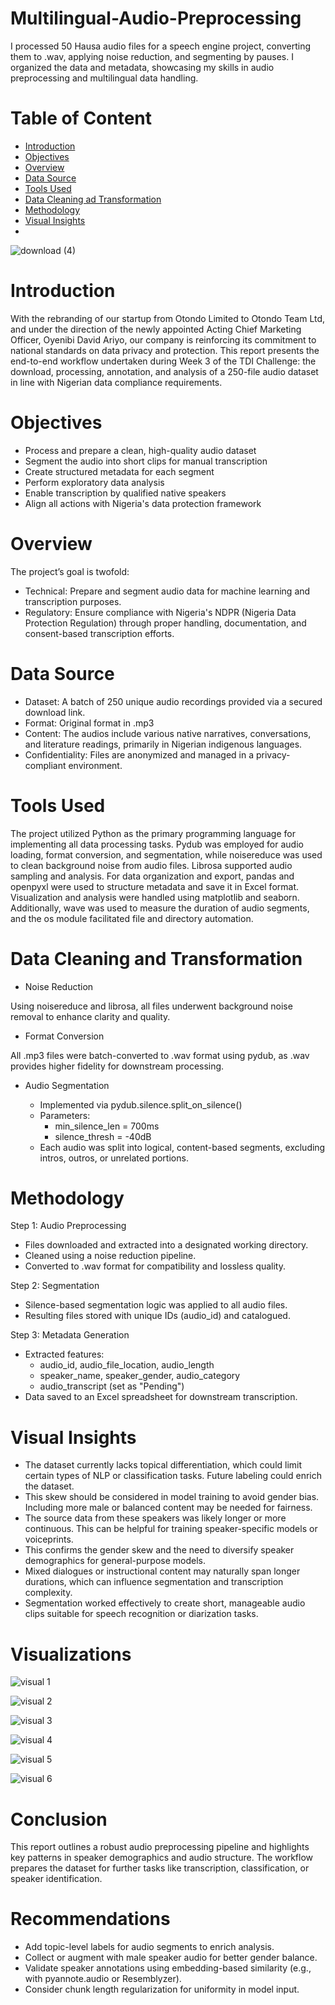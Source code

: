 # Multilingual-Audio-Preprocessing
I processed 50 Hausa audio files for a speech engine project, converting them to .wav, applying noise reduction, and segmenting by pauses. I organized the data and metadata, showcasing my skills in audio preprocessing and multilingual data handling.

# Table of Content 
- [Introduction](https://github.com/Humairah9/Multilingual-Audio-Preprocessing/blob/main/README.md#introduction)
- [Objectives](https://github.com/Humairah9/Multilingual-Audio-Preprocessing/blob/main/README.md#objectives)
- [Overview](https://github.com/Humairah9/Multilingual-Audio-Preprocessing/blob/main/README.md#overview)
- [Data Source](https://github.com/Humairah9/Multilingual-Audio-Preprocessing/blob/main/README.md#data-source)
- [Tools Used](https://github.com/Humairah9/Multilingual-Audio-Preprocessing/blob/main/README.md#tools-used)
- [Data Cleaning ad Transformation](https://github.com/Humairah9/Multilingual-Audio-Preprocessing/blob/main/README.md#data-cleaning-and-transformation)
- [Methodology](https://github.com/Humairah9/Multilingual-Audio-Preprocessing/blob/main/README.md#methodology)
- [Visual Insights](https://github.com/Humairah9/Multilingual-Audio-Preprocessing/blob/main/README.md#visual-insights)
- 

![download (4)](https://github.com/user-attachments/assets/d65b5dce-452c-45f3-8957-fd9074944e14)

# Introduction
With the rebranding of our startup from Otondo Limited to Otondo Team Ltd, and under the direction of the newly appointed Acting Chief Marketing Officer, Oyenibi David Ariyo, our company is reinforcing its commitment to national standards on data privacy and protection. This report presents the end-to-end workflow undertaken during Week 3 of the TDI Challenge: the download, processing, annotation, and analysis of a 250-file audio dataset in line with Nigerian data compliance requirements.

# Objectives
- Process and prepare a clean, high-quality audio dataset
- Segment the audio into short clips for manual transcription
- Create structured metadata for each segment
- Perform exploratory data analysis
- Enable transcription by qualified native speakers
- Align all actions with Nigeria's data protection framework

# Overview
The project’s goal is twofold:
- Technical: Prepare and segment audio data for machine learning and transcription purposes.
- Regulatory: Ensure compliance with Nigeria's NDPR (Nigeria Data Protection Regulation) through proper handling, documentation, and consent-based transcription efforts.

# Data Source
- Dataset: A batch of 250 unique audio recordings provided via a secured download link.
- Format: Original format in .mp3
- Content: The audios include various native narratives, conversations, and literature readings, primarily in Nigerian indigenous languages.
- Confidentiality: Files are anonymized and managed in a privacy-compliant environment.

# Tools Used
The project utilized Python as the primary programming language for implementing all data processing tasks. Pydub was employed for audio loading, format conversion, and segmentation, while noisereduce was used to clean background noise from audio files. Librosa supported audio sampling and analysis. For data organization and export, pandas and openpyxl were used to structure metadata and save it in Excel format. Visualization and analysis were handled using matplotlib and seaborn. Additionally, wave was used to measure the duration of audio segments, and the os module facilitated file and directory automation.

# Data Cleaning and Transformation
- Noise Reduction
  
Using noisereduce and librosa, all files underwent background noise removal to enhance clarity and quality.
- Format Conversion
  
All .mp3 files were batch-converted to .wav format using pydub, as .wav provides higher fidelity for downstream processing.
- Audio Segmentation
  
  - Implemented via pydub.silence.split_on_silence()
  - Parameters:
     - min_silence_len = 700ms
     - silence_thresh = -40dB
  - Each audio was split into logical, content-based segments, excluding intros, outros, or unrelated portions.

# Methodology
Step 1: Audio Preprocessing
- Files downloaded and extracted into a designated working directory.
- Cleaned using a noise reduction pipeline.
- Converted to .wav format for compatibility and lossless quality.

Step 2: Segmentation
- Silence-based segmentation logic was applied to all audio files.
- Resulting files stored with unique IDs (audio_id) and catalogued.

Step 3: Metadata Generation
- Extracted features:
    - audio_id, audio_file_location, audio_length
    - speaker_name, speaker_gender, audio_category
    - audio_transcript (set as "Pending")
- Data saved to an Excel spreadsheet for downstream transcription.

# Visual Insights
- The dataset currently lacks topical differentiation, which could limit certain types of NLP or classification tasks. Future labeling could enrich the dataset.
- This skew should be considered in model training to avoid gender bias. Including more male or balanced content may be needed for fairness.
- The source data from these speakers was likely longer or more continuous. This can be helpful for training speaker-specific models or voiceprints.
- This confirms the gender skew and the need to diversify speaker demographics for general-purpose models.
- Mixed dialogues or instructional content may naturally span longer durations, which can influence segmentation and transcription complexity.
- Segmentation worked effectively to create short, manageable audio clips suitable for speech recognition or diarization tasks.

# Visualizations

![visual 1](https://github.com/user-attachments/assets/14de4598-1b1c-40d2-b7ad-f2119b6b9de5)

![visual 2](https://github.com/user-attachments/assets/aecf33cc-c4b4-4118-8ca9-f4cd1e29ae01)

![visual 3](https://github.com/user-attachments/assets/408ebccd-471a-46f5-8da6-746307aab0b3)

![visual 4](https://github.com/user-attachments/assets/202fcd30-391c-433a-8e82-a7fccca3620b)

![visual 5](https://github.com/user-attachments/assets/25728995-642d-4061-939b-26647f3b1d15)

![visual 6](https://github.com/user-attachments/assets/171e4039-62f1-4a13-91e4-680036d10535)

#  Conclusion
This report outlines a robust audio preprocessing pipeline and highlights key patterns in speaker demographics and audio structure. The workflow prepares the dataset for further tasks like transcription, classification, or speaker identification.

# Recommendations
- Add topic-level labels for audio segments to enrich analysis.
- Collect or augment with male speaker audio for better gender balance.
- Validate speaker annotations using embedding-based similarity (e.g., with pyannote.audio or Resemblyzer).
- Consider chunk length regularization for uniformity in model input.

